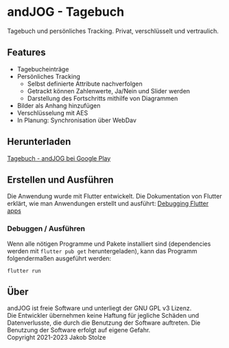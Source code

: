 # andJOG - Tagebuch
Tagebuch und persönliches Tracking. Privat, verschlüsselt und vertraulich.  

## Features
- Tagebucheinträge
- Persönliches Tracking
  - Selbst definierte Attribute nachverfolgen
  - Getrackt können Zahlenwerte, Ja/Nein und Slider werden
  - Darstellung des Fortschritts mithilfe von Diagrammen
- Bilder als Anhang hinzufügen
- Verschlüsselung mit AES
- In Planung: Synchronisation über WebDav

## Herunterladen
[Tagebuch - andJOG bei Google Play](https://play.google.com/store/apps/details?id=dev.bluekite.andjog)

## Erstellen und Ausführen
Die Anwendung wurde mit Flutter entwickelt. Die Dokumentation von Flutter erklärt, wie man Anwendungen erstellt und ausführt: [Debugging Flutter apps](https://docs.flutter.dev/testing/debugging)

### Debuggen / Ausführen
Wenn alle nötigen Programme und Pakete installiert sind (dependencies werden mit `flutter pub get` heruntergeladen), kann das Programm folgendermaßen ausgeführt werden:
```
flutter run
```

## Über
andJOG ist freie Software und unterliegt der GNU GPL v3 Lizenz.  
Die Entwickler übernehmen keine Haftung für jegliche Schäden und Datenverlusste, die durch die Benutzung der Software auftreten. Die Benutzung der Software erfolgt auf eigene Gefahr.  
Copyright 2021-2023 Jakob Stolze
